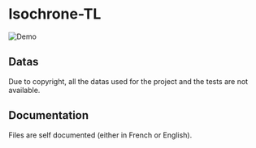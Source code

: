 # Isochrone-TL
![Demo](https://github.com/lamourj/IsochroneTL/blob/master/data/Isochrone_Demo.gif)

## Datas
Due to copyright, all the datas used for the project and the tests are not available.

## Documentation
Files are self documented (either in French or English). 
